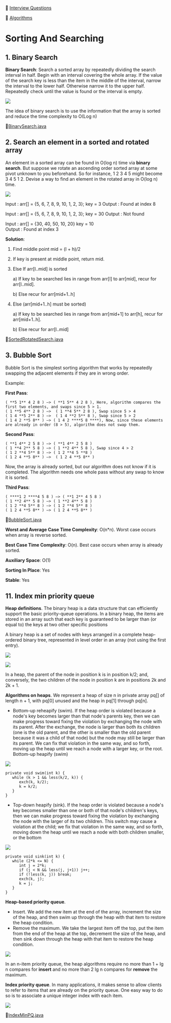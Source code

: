 :palm_tree: [Interview Questions](https://kellylin1115.github.io/interview-questions-blog/)

🌿 [Algorithms](index-algorithms.md)

# Sorting And Searching
## 1. Binary Search
**Binary Search**: Search a sorted array by repeatedly dividing the search interval in half. Begin with an interval covering the whole array. If the value of the search key is less than the item in the middle of the interval, narrow the interval to the lower half. Otherwise narrow it to the upper half. Repeatedly check until the value is found or the interval is empty.

![](../../images/algorithms/binary-search.png)

The idea of binary search is to use the information that the array is sorted and reduce the time complexity to O(Log n)

:pencil:[BinarySearch.java](../../../../java/com/kellylin1115/interview/algorithms/sortingsearching/BinarySearch.java)

## 2. Search an element in a sorted and rotated array
An element in a sorted array can be found in O(log n) time via **binary search**. But suppose we rotate an ascending order sorted array at some pivot unknown to you beforehand. So for instance, 1 2 3 4 5 might become 3 4 5 1 2. Devise a way to find an element in the rotated array in O(log n) time.

![](../../images/algorithms/sorted-pivoted-array.png)

Input  : arr[] = {5, 6, 7, 8, 9, 10, 1, 2, 3};
         key = 3
Output : Found at index 8

Input  : arr[] = {5, 6, 7, 8, 9, 10, 1, 2, 3};
         key = 30
Output : Not found

Input : arr[] = {30, 40, 50, 10, 20}
        key = 10   
Output : Found at index 3

**Solution**:

1) Find middle point mid = (l + h)/2

2) If key is present at middle point, return mid.

3) Else If arr[l..mid] is sorted

    a) If key to be searched lies in range from arr[l]
       to arr[mid], recur for arr[l..mid].
       
    b) Else recur for arr[mid+1..h]
    
4) Else (arr[mid+1..h] must be sorted)

    a) If key to be searched lies in range from arr[mid+1]
       to arr[h], recur for arr[mid+1..h].
       
    b) Else recur for arr[l..mid] 

:pencil:[SortedRotatedSearch.java](../../../../java/com/kellylin1115/interview/algorithms/sortingsearching/SortedRotatedSearch.java)

## 3. Bubble Sort
Bubble Sort is the simplest sorting algorithm that works by repeatedly swapping the adjacent elements if they are in wrong order.

Example:

**First Pass**:

    ( **5 1** 4 2 8 ) –> ( **1 5** 4 2 8 ), Here, algorithm compares the first two elements, and swaps since 5 > 1.
    ( 1 **5 4** 2 8 ) –>  ( 1 **4 5** 2 8 ), Swap since 5 > 4
    ( 1 4 **5 2** 8 ) –>  ( 1 4 **2 5** 8 ), Swap since 5 > 2
    ( 1 4 2 **5 8** ) –> ( 1 4 2 ****5 8 ****), Now, since these elements are already in order (8 > 5), algorithm does not swap them.

**Second Pass**:

    ( **1 4** 2 5 8 ) –> ( **1 4** 2 5 8 )
    ( 1 **4 2** 5 8 ) –> ( 1 **2 4** 5 8 ), Swap since 4 > 2
    ( 1 2 **4 5** 8 ) –> ( 1 2 **4 5 **8 )
    ( 1 2 4 **5 8** ) –>  ( 1 2 4 **5 8** )

Now, the array is already sorted, but our algorithm does not know if it is completed. The algorithm needs one whole pass without any swap to know it is sorted.

**Third Pass**:

    ( ****1 2 ****4 5 8 ) –> ( **1 2** 4 5 8 )
    ( 1 **2 4** 5 8 ) –> ( 1 **2 4** 5 8 )
    ( 1 2 **4 5** 8 ) –> ( 1 2 **4 5** 8 )
    ( 1 2 4 **5 8** ) –> ( 1 2 4 **5 8** )

:pencil:[BubbleSort.java](../../../../java/com/kellylin1115/interview/algorithms/sortingsearching/BubbleSort.java)

**Worst and Average Case Time Complexity**: O(n*n). Worst case occurs when array is reverse sorted.

**Best Case Time Complexity**: O(n). Best case occurs when array is already sorted.

**Auxiliary Space**: O(1)

**Sorting In Place**: Yes

**Stable**: Yes


## 11. Index min priority queue
**Heap definitions**. The binary heap is a data structure that can efficiently support the basic priority-queue operations. In a binary heap, the items are stored in an array such that each key is guaranteed to be larger than (or equal to) the keys at two other specific positions

A binary heap is a set of nodes with keys arranged in a complete heap-ordered binary tree, represented in level order in an array (not using the first entry).

![](../../images/algorithms/heap.png)

![](../../images/algorithms/heap-representations.png)

In a heap, the parent of the node in position k is in position k/2; and, conversely, the two children of the node in position k are in positions 2k and 2k + 1. 

**Algorithms on heaps**. We represent a heap of size n in private array pq[] of length n + 1, with pq[0] unused and the heap in pq[1] through pq[n].

* Bottom-up reheapify (swim). If the heap order is violated because a node's key becomes larger than that node's parents key, then we can make progress toward fixing the violation by exchanging the node with its parent. After the exchange, the node is larger than both its children (one is the old parent, and the other is smaller than the old parent because it was a child of that node) but the node may still be larger than its parent. We can fix that violation in the same way, and so forth, moving up the heap until we reach a node with a larger key, or the root. Bottom-up heapify (swim)
 
 ![](../../images/algorithms/swim.png)  
 
    private void swim(int k) {
       while (k > 1 && less(k/2, k)) {
          exch(k, k/2);
          k = k/2;
       }
    }

* Top-down heapify (sink). If the heap order is violated because a node's key becomes smaller than one or both of that node's children's keys, then we can make progress toward fixing the violation by exchanging the node with the larger of its two children. This switch may cause a violation at the child; we fix that violation in the same way, and so forth, moving down the heap until we reach a node with both children smaller, or the bottom

![](../../images/algorithms/sink.png) 

    private void sink(int k) {
       while (2*k <= N) {
          int j = 2*k;
          if (j < N && less(j, j+1)) j++;
          if (!less(k, j)) break;
          exch(k, j);
          k = j;
       }
    }
    
**Heap-based priority queue**. 
* Insert. We add the new item at the end of the array, increment the size of the heap, and then swim up through the heap with that item to restore the heap condition.
* Remove the maximum. We take the largest item off the top, put the item from the end of the heap at the top, decrement the size of the heap, and then sink down through the heap with that item to restore the heap condition.

![](../../images/algorithms/heap-ops.png) 

In an n-item priority queue, the heap algorithms require no more than 1 + lg n compares for **insert** and no more than 2 lg n compares for **remove** the maximum.

**Index priority queue**. In many applications, it makes sense to allow clients to refer to items that are already on the priority queue. One easy way to do so is to associate a unique integer index with each item.

![](../../images/algorithms/indexpq-api.png) 

:pencil:[IndexMinPQ.java](../../../../java/com/kellylin1115/interview/algorithms/sortingsearching/IndexMinPQ.java)

